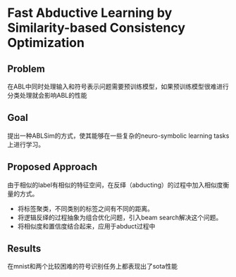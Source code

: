 # Fast Abductive Learning by Similarity-based Consistency Optimization

## Problem

在ABL中同时处理输入和符号表示问题需要预训练模型，如果预训练模型很难进行分类处理就会影响ABL的性能

## Goal

提出一种ABLSim的方式，使其能够在一些复杂的neuro-symbolic learning tasks上进行学习。

## Proposed Approach

由于相似的label有相似的特征空间，在反绎（abducting）的过程中加入相似度衡量的方式。

- 将标签聚类，不同类别的标签之间有不同的距离。
- 将逻辑反绎的过程抽象为组合优化问题，引入beam search解决这个问题。
- 将相似度和置信度结合起来，应用于abduct过程中

## Results

在mnist和两个比较困难的符号识别任务上都表现出了sota性能